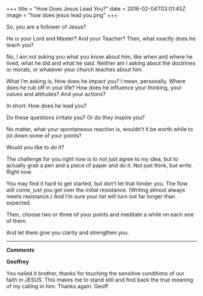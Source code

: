 +++
title = "How Does Jesus Lead You?"
date = 2016-02-04T03:01:45Z
image = "how does jesus lead you.png"
+++

So, you are a follower of Jesus?

He is your Lord and Master? And your Teacher? Then, what exactly does he teach you?

No, I am not asking you what you know about him, like when and where he lived, what he did and what he said. Neither am I asking about the doctrines or morals, or whatever your church teaches about him.

What I’m asking is, How does he impact you? I mean, personally. Where does he rub off in your life? How does he influence your thinking, your values and attitudes? And your actions?

In short: How does he lead you?

Do these questions irritate you? Or do they inspire you?

No matter, what your spontaneous reaction is, wouldn’t it be worth while to jot down some of your points?

Would you like to *do* it?

The challenge for you right now is to not just agree to my idea, but to actually grab a pen and a piece of paper and do it. Not just think, but write. Right now.

You may find it hard to get started, but don’t let that hinder you. The flow will come, just you get over the initial resistance. (Writing almost always meets resistance.) And I’m sure your list will turn out far longer than expected.

Then, choose two or three of your points and meditate a while on each one of them.

And let them give you clarity and strengthen you.

--------------------------
 ***Comments***

 **Geoffrey**

You nailed it brother, thanks for touching the sensitive conditions of our faith in JESUS.
This makes me to stand still and find back the true meaning of my calling in him.
Thanks again.
Geoff
